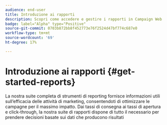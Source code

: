 ```yaml
---
audience: end-user
title: Introduzione ai rapporti
description: Scopri come accedere e gestire i rapporti in Campaign Web
badge: label="Alpha" type="Positive"
source-git-commit: 0703b872bb8f452773e76f2524d47bf774c687e0
workflow-type: tm+mt
source-wordcount: '69'
ht-degree: 17%

---
```


# Introduzione ai rapporti {#get-started-reports}

La nostra suite completa di strumenti di reporting fornisce informazioni utili sull’efficacia delle attività di marketing, consentendoti di ottimizzare le campagne per il massimo impatto. Dai tassi di consegna ai tassi di apertura e click-through, la nostra suite di rapporti dispone di tutto il necessario per prendere decisioni basate sui dati che producono risultati&#x200B;